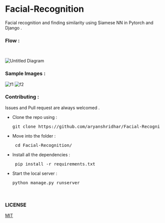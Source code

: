 # Facial-Recognition
Facial recognition and finding similarity using Siamese NN in Pytorch and Django .

### Flow :
<br>

![Untitled Diagram](https://user-images.githubusercontent.com/53977614/81921352-21387e80-95f8-11ea-82f7-a91ac0933ba5.png)

### Sample Images :

![f1](https://user-images.githubusercontent.com/53977614/81973152-57e6b700-9641-11ea-8dc5-8ea215918284.png)
![f2](https://user-images.githubusercontent.com/53977614/81973302-91b7bd80-9641-11ea-8fa2-578048629570.png)


### Contributing : 

Issues and Pull request are always welcomed .

<ul>
<li>Clone the repo using : <pre>git clone https://github.com/aryanshridhar/Facial-Recognition.git </pre></li>
<li>Move into the folder : <pre> cd Facial-Recognition/ </pre></li>
<li>Install all the dependencies : <pre> pip install -r requirements.txt</pre></li>
<li>Start the local server : <pre>python manage.py runserver</pre></li>
</ul>
<br>

### LICENSE

<a href = 'https://github.com/aryanshridhar/Facial-Recognition/blob/master/LICENSE'>MIT</a>
